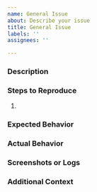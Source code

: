 ```yaml
---
name: General Issue
about: Describe your issue
title: General Issue
labels: ''
assignees: ''

---
```


### Description

<!-- [Provide a detailed description of the issue] -->

### Steps to Reproduce

1.

### Expected Behavior

<!-- [Describe what you expected to happen] -->

### Actual Behavior

<!-- [Describe what actually happened] -->

### Screenshots or Logs

<!-- [If applicable, add screenshots or logs to help explain your problem] -->

### Additional Context

<!-- [Add any other context about the problem here] -->
